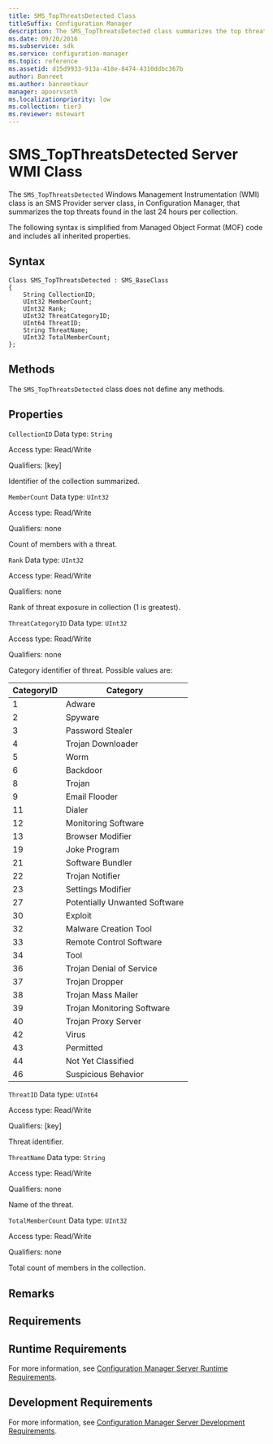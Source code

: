```yaml
---
title: SMS_TopThreatsDetected Class
titleSuffix: Configuration Manager
description: The SMS_TopThreatsDetected class summarizes the top threats found in the last 24 hours per collection.
ms.date: 09/20/2016
ms.subservice: sdk
ms.service: configuration-manager
ms.topic: reference
ms.assetid: d15d9933-913a-418e-8474-4310ddbc367b
author: Banreet
ms.author: banreetkaur
manager: apoorvseth
ms.localizationpriority: low
ms.collection: tier3
ms.reviewer: mstewart
---
```

# SMS_TopThreatsDetected Server WMI Class
The `SMS_TopThreatsDetected` Windows Management Instrumentation (WMI) class is an SMS Provider server class, in Configuration Manager, that summarizes the top threats found in the last 24 hours per collection.

 The following syntax is simplified from Managed Object Format (MOF) code and includes all inherited properties.

## Syntax

```
Class SMS_TopThreatsDetected : SMS_BaseClass
{
    String CollectionID;
    UInt32 MemberCount;
    UInt32 Rank;
    UInt32 ThreatCategoryID;
    UInt64 ThreatID;
    String ThreatName;
    UInt32 TotalMemberCount;
};
```

## Methods
 The `SMS_TopThreatsDetected` class does not define any methods.

## Properties
 `CollectionID`
 Data type: `String`

 Access type: Read/Write

 Qualifiers: [key]

 Identifier of the collection summarized.

 `MemberCount`
 Data type: `UInt32`

 Access type: Read/Write

 Qualifiers: none

 Count of members with a threat.

 `Rank`
 Data type: `UInt32`

 Access type: Read/Write

 Qualifiers: none

 Rank of threat exposure in collection (1 is greatest).

 `ThreatCategoryID`
 Data type: `UInt32`

 Access type: Read/Write

 Qualifiers: none

 Category identifier of threat. Possible values are:

|CategoryID|Category|
|----------------|--------------|
|1|Adware|
|2|Spyware|
|3|Password Stealer|
|4|Trojan Downloader|
|5|Worm|
|6|Backdoor|
|8|Trojan|
|9|Email Flooder|
|11|Dialer|
|12|Monitoring Software|
|13|Browser Modifier|
|19|Joke Program|
|21|Software Bundler|
|22|Trojan Notifier|
|23|Settings Modifier|
|27|Potentially Unwanted Software|
|30|Exploit|
|32|Malware Creation Tool|
|33|Remote Control Software|
|34|Tool|
|36|Trojan Denial of Service|
|37|Trojan Dropper|
|38|Trojan Mass Mailer|
|39|Trojan Monitoring Software|
|40|Trojan Proxy Server|
|42|Virus|
|43|Permitted|
|44|Not Yet Classified|
|46|Suspicious Behavior|

 `ThreatID`
 Data type: `UInt64`

 Access type: Read/Write

 Qualifiers: [key]

 Threat identifier.

 `ThreatName`
 Data type: `String`

 Access type: Read/Write

 Qualifiers: none

 Name of the threat.

 `TotalMemberCount`
 Data type: `UInt32`

 Access type: Read/Write

 Qualifiers: none

 Total count of members in the collection.

## Remarks

## Requirements

## Runtime Requirements
 For more information, see [Configuration Manager Server Runtime Requirements](../../../develop/core/reqs/server-runtime-requirements.md).

## Development Requirements
 For more information, see [Configuration Manager Server Development Requirements](../../../develop/core/reqs/server-development-requirements.md).
